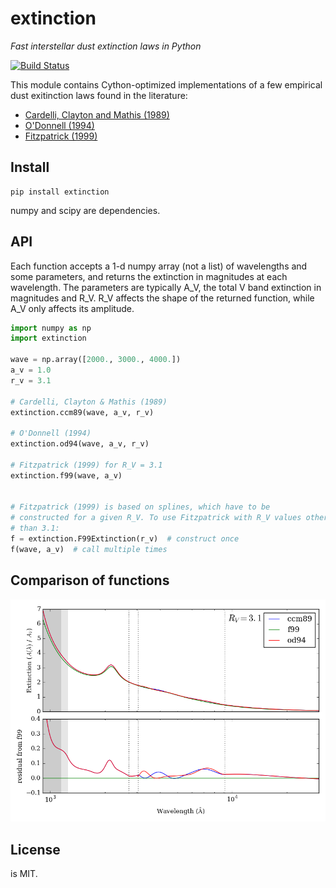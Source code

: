 extinction
==========

*Fast interstellar dust extinction laws in Python*

[![Build Status](http://img.shields.io/travis/kbarbary/extinction.svg?style=flat-square&label=build)](https://travis-ci.org/kbarbary/extinction)

This module contains Cython-optimized implementations of a few
empirical dust exitinction laws found in the literature:

- [Cardelli, Clayton and Mathis (1989)](http://adsabs.harvard.edu/abs/1989ApJ...345..245C)
- [O'Donnell (1994)](http://adsabs.harvard.edu/abs/1994ApJ...422..158O)
- [Fitzpatrick (1999)](http://adsabs.harvard.edu/abs/1999PASP..111...63F)

## Install

```
pip install extinction
```

numpy and scipy are dependencies.


## API

Each function accepts a 1-d numpy array (not a list) of wavelengths and
some parameters, and returns the extinction in magnitudes at each wavelength.
The parameters are typically A_V, the total V band extinction in magnitudes
and R_V. R_V affects the shape of the returned function, while A_V only
affects its amplitude.

```python
import numpy as np
import extinction

wave = np.array([2000., 3000., 4000.])
a_v = 1.0
r_v = 3.1

# Cardelli, Clayton & Mathis (1989)
extinction.ccm89(wave, a_v, r_v)

# O'Donnell (1994)
extinction.od94(wave, a_v, r_v)

# Fitzpatrick (1999) for R_V = 3.1
extinction.f99(wave, a_v)


# Fitzpatrick (1999) is based on splines, which have to be
# constructed for a given R_V. To use Fitzpatrick with R_V values other
# than 3.1:
f = extinction.F99Extinction(r_v)  # construct once
f(wave, a_v)  # call multiple times

```

## Comparison of functions

![comparison plot](extinction.png)


## License

is MIT.